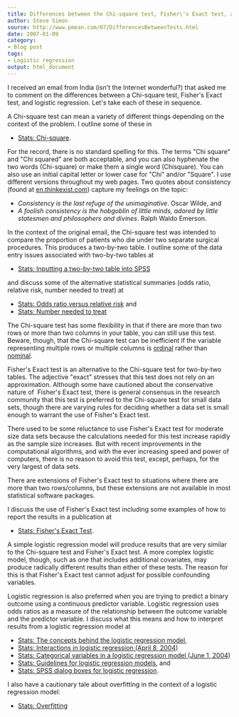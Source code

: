 ```yaml
---
title: Differences between the Chi-square test, Fisher\'s Exact test, and logistic regression
author: Steve Simon
source: http://www.pmean.com/07/DifferencesBetweenTests.html
date: 2007-01-09
category:
- Blog post
tags:
- Logistic regression
output: html_document
---
```

I received an email from India (isn\'t the Internet wonderful?) that
asked me to comment on the differences between a Chi-square test,
Fisher\'s Exact test, and logistic regression. Let\'s take each of these
in sequence.

A Chi-square test can mean a variety of different things depending on
the context of the problem. I outline some of these in

-   [Stats: Chi-square](../ask/chisquared.asp).

For the record, there is no standard spelling for this. The terms \"Chi
square\" and \"Chi squared\" are both acceptable, and you can also
hyphenate the two words (Chi-square) or make them a single word
(Chisquare). You can also use an initial capital letter or lower case
for \"Chi\" and/or \"Square\". I use different versions throughout my
web pages. Two quotes about consistency (found at
[en.thinkexist.com](http://en.thinkexist.com)) capture my feelings on
the topic:

-   *Consistency is the last refuge of the unimaginative*. Oscar Wilde,
    and
-   *A foolish consistency is the hobgoblin of little minds, adored by
    little statesmen and philosophers and divines*. Ralph Waldo Emerson.

In the context of the original email, the Chi-square test was intended
to compare the proportion of patients who die under two separate
surgical procedures. This produces a two-by-two table. I outline some of
the data entry issues associated with two-by-two tables at

-   [Stats: Inputting a two-by-two table into SPSS](../data/table.asp)

and discuss some of the alternative statistical summaries (odds ratio,
relative risk, number needed to treat) at

-   [Stats: Odds ratio versus relative risk](../journal/oddsratio.asp)
    and
-   [Stats: Number needed to treat](../ask/nnt.asp)

The Chi-square test has some flexibility in that if there are more than
two rows or more than two columns in your table, you can still use this
test. Beware, though, that the Chi-square test can be inefficient if the
variable representing multiple rows or multiple columns is
[ordinal](www.childrensmercy.org/definitions/ordinal.htm) rather than
[nominal](www.childrensmercy.org/definitions/nominal.htm).

Fisher\'s Exact test is an alternative to the Chi-square test for
two-by-two tables. The adjective \"exact\" stresses that this test does
not rely on an approximation. Although some have cautioned about the
conservative nature of  Fisher\'s Exact test, there is general consensus
in the research community that this test is preferred to the Chi-square
test for small data sets, though there are varying rules for deciding
whether a data set is small enough to warrant the use of Fisher\'s Exact
test.

There used to be some reluctance to use Fisher\'s Exact test for
moderate size data sets because the calculations needed for this test
increase rapidly as the sample size increases. But with recent
improvements in the computational algorithms, and with the ever
increasing speed and power of computers, there is no reason to avoid
this test, except, perhaps, for the very largest of data sets.

There are extensions of Fisher\'s Exact test to situations where there
are more than two rows/columns, but these extensions are not available
in most statistical software packages.

I discuss the use of Fisher\'s Exact test including some examples of how
to report the results in a publication at

-   [Stats: Fisher\'s Exact Test](../ask/fishers.asp).

A simple logistic regression model will produce results that are very
similar to the Chi-square test and Fisher\'s Exact test. A more complex
logistic model, though, such as one that includes additional covariates,
may produce radically different results than either of these tests. The
reason for this is that Fisher\'s Exact test cannot adjust for possible
confounding variables.

Logistic regression is also preferred when you are trying to predict a
binary outcome using a continuous predictor variable. Logistic
regression uses odds ratios as a measure of the relationship between the
outcome variable and the predictor variable. I discuss what this means
and how to interpret results from a logistic regression model at

-   [Stats: The concepts behind the logistic regression
    model](../model/logist_concepts.asp),
-   [Stats: Interactions in logistic regression (April
    8, 2004)](http://www.childrensmercy.org/stats/weblog2004/interactions.asp)
-   [Stats: Categorical variables in a logistic regression model (June
    1, 2004)](http://www.childrensmercy.org/stats/weblog2004/categorical.asp)
-   [Stats: Guidelines for logistic regression
    models](../model/logistic.asp), and
-   [Stats: SPSS dialog boxes for logistic
    regression](../model/logist_spss.asp).

I also have a cautionary tale about overfitting in the context of a
logistic regression model:

-   [Stats: Overfitting](../model/overfit.asp)
